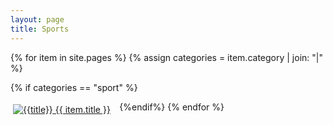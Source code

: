```yaml
---
layout: page
title: Sports
---
```


{% for item in site.pages %}
{% assign categories = item.category | join: "|" %}

{% if categories == "sport" %}
<div style="padding: 4px; float:left; width: 33%"><a title="{{title}}" href="{{ item.url }}"><img alt="{{title}}" src="{{ item.image }}"> {{ item.title }}</a></div>
{%endif%}
{% endfor %}

